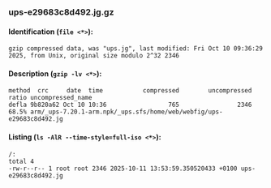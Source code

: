 ### ups-e29683c8d492.jg.gz
#### Identification (`file <*>`):
```
gzip compressed data, was "ups.jg", last modified: Fri Oct 10 09:36:29 2025, from Unix, original size modulo 2^32 2346
```
#### Description (`gzip -lv <*>`):
```
method  crc     date  time           compressed        uncompressed  ratio uncompressed_name
defla 9b820a62 Oct 10 10:36                 765                2346  68.5% arm/_ups-7.20.1-arm.npk/_ups.sfs/home/web/webfig/ups-e29683c8d492.jg
```
#### Listing (`ls -AlR --time-style=full-iso <*>`):
```
/:
total 4
-rw-r--r-- 1 root root 2346 2025-10-11 13:53:59.350520433 +0100 ups-e29683c8d492.jg
```

